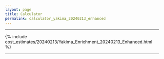 ```yaml
---
layout: page
title: Calculator
permalink: calculator_yakima_20240213_enhanced
---
```


___

{% include cost_estimates/20240213/Yakima_Enrichment_20240213_Enhanced.html %}

___

